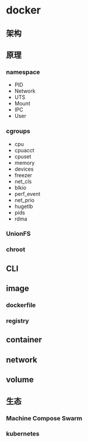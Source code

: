 # docker

## 架构

## 原理
### namespace

- PID
- Network
- UTS
- Mount
- IPC
- User

### cgroups

- cpu
- cpuacct
- cpuset
- memory
- devices
- freezer
- net_cls
- blkio
- perf_event
- net_prio
- hugetlb
- pids
- rdma

### UnionFS
### chroot


## CLI

## image
### dockerfile
### registry

## container

## network

## volume

## 生态
### Machine Compose Swarm
### kubernetes
